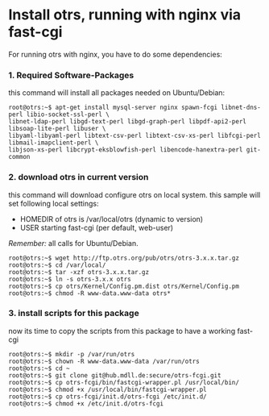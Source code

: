 Install otrs, running with nginx via fast-cgi
=============================================
For running otrs with nginx, you have to do some dependencies:

### 1. Required Software-Packages

this command will install all packages needed on Ubuntu/Debian:

	root@otrs:~$ apt-get install mysql-server nginx spawn-fcgi libnet-dns-perl libio-socket-ssl-perl \
	libnet-ldap-perl libgd-text-perl libgd-graph-perl libpdf-api2-perl libsoap-lite-perl libuser \
	libyaml-libyaml-perl libtext-csv-perl libtext-csv-xs-perl libfcgi-perl libmail-imapclient-perl \
	libjson-xs-perl libcrypt-eksblowfish-perl libencode-hanextra-perl git-common

### 2. download otrs in current version

this command will download configure otrs on local system. this sample will set following local settings:

- HOMEDIR of otrs is /var/local/otrs (dynamic to version)
- USER starting fast-cgi (per default, web-user)

*Remember:* all calls for Ubuntu/Debian.

	root@otrs:~$ wget http://ftp.otrs.org/pub/otrs/otrs-3.x.x.tar.gz
	root@otrs:~$ cd /var/local/
	root@otrs:~$ tar -xzf otrs-3.x.x.tar.gz
	root@otrs:~$ ln -s otrs-3.x.x otrs
	root@otrs:~$ cp otrs/Kernel/Config.pm.dist otrs/Kernel/Config.pm
	root@otrs:~$ chmod -R www-data.www-data otrs*

### 3. install scripts for this package

now its time to copy the scripts from this package to have a working fast-cgi

	root@otrs:~$ mkdir -p /var/run/otrs
	root@otrs:~$ chown -R www-data.www-data /var/run/otrs
	root@otrs:~$ cd ~
	root@otrs:~$ git clone git@hub.mdll.de:secure/otrs-fcgi.git
	root@otrs:~$ cp otrs-fcgi/bin/fastcgi-wrapper.pl /usr/local/bin/
	root@otrs:~$ chmod +x /usr/local/bin/fastcgi-wrapper.pl
	root@otrs:~$ cp otrs-fcgi/init.d/otrs-fcgi /etc/init.d/
	root@otrs:~$ chmod +x /etc/init.d/otrs-fcgi